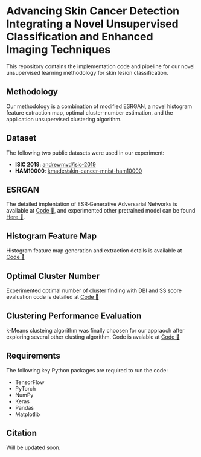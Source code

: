 # Advancing Skin Cancer Detection Integrating a Novel Unsupervised Classification and Enhanced Imaging Techniques

This repository contains the implementation code and pipeline for our novel unsupervised learning methodology for skin lesion classification. 

## Methodology
Our methodology is a combination of modified ESRGAN, a novel histogram feature extraction map, optimal cluster-number estimation, and the application unsupervised clustering algorithm.


## Dataset
The following two public datasets were used in our experiment:
- **ISIC 2019**: [andrewmvd/isic‐2019](https://www.kaggle.com/datasets/andrewmvd/isic‐2019)
- **HAM10000**: [kmader/skin-cancer-mnist-ham10000](https://www.kaggle.com/datasets/kmader/skin-cancer-mnist-ham10000)

## ESRGAN

The detailed implentation of ESR‐Generative Adversarial Networks is available at [Code 📁](https://github.com/mak-raiaan/UnsupervisedMedicalImaging/tree/main/ESRGAN), and experimented other pretrained model can be found [Here 📁](https://github.com/mak-raiaan/UnsupervisedMedicalImaging/tree/main/Contrastive%20Learning).




## Histogram Feature Map
Histogram feature map generation and extraction details is available at [Code 📁](https://github.com/mak-raiaan/UnsupervisedMedicalImaging/blob/main/Unsupervised_HistogramFreature.ipynb)



## Optimal Cluster Number
Experimented optimal number of cluster finding with DBI and SS score evaluation code is detailed at [Code 📁](https://github.com/mak-raiaan/UnsupervisedMedicalImaging/blob/main/Unsupervised_HistogramFreature.ipynb)



## Clustering Performance Evaluation
k-Means clusteing algorithm was finally choosen for our appraoch after exploring several other clusting algorithm. Code is avalable at [Code 📁](https://github.com/mak-raiaan/UnsupervisedMedicalImaging/blob/main/Unsupervised_HistogramFreature.ipynb)


## Requirements

The following key Python packages are required to run the code:

- TensorFlow
- PyTorch
- NumPy
- Keras
- Pandas
- Matplotlib


## Citation

Will be updated soon. 


